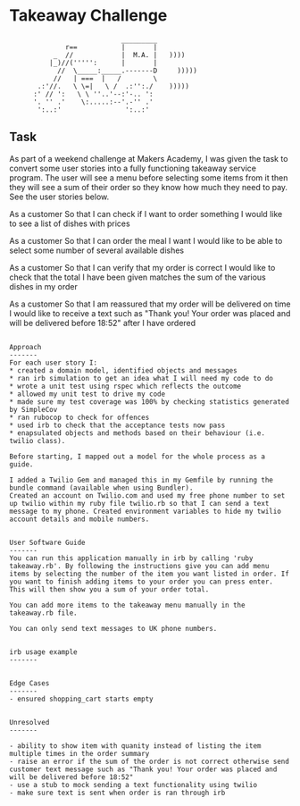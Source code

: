 Takeaway Challenge
==================
```
                            _________
              r==           |       |
           _  //            |  M.A. |   ))))
          |_)//(''''':      |       |
            //  \_____:_____.-------D     )))))
           //   | ===  |   /        \
       .:'//.   \ \=|   \ /  .:'':./    )))))
      :' // ':   \ \ ''..'--:'-.. ':
      '. '' .'    \:.....:--'.-'' .'
       ':..:'                ':..:'

 ```

Task
-------
As part of a weekend challenge at Makers Academy, I was given the task to convert some user stories into a fully functioning takeaway service program. The user will see a menu before selecting some items from it then they will see a sum of their order so they know how much they need to pay. See the user stories below.

As a customer
So that I can check if I want to order something
I would like to see a list of dishes with prices

As a customer
So that I can order the meal I want
I would like to be able to select some number of several available dishes

As a customer
So that I can verify that my order is correct
I would like to check that the total I have been given matches the sum of the various dishes in my order

As a customer
So that I am reassured that my order will be delivered on time
I would like to receive a text such as "Thank you! Your order was placed and will be delivered before 18:52" after I have ordered
```

Approach
-------
For each user story I:
* created a domain model, identified objects and messages
* ran irb simulation to get an idea what I will need my code to do
* wrote a unit test using rspec which reflects the outcome
* allowed my unit test to drive my code
* made sure my test coverage was 100% by checking statistics generated by SimpleCov
* ran rubocop to check for offences
* used irb to check that the acceptance tests now pass
* enapsulated objects and methods based on their behaviour (i.e. twilio class). 

Before starting, I mapped out a model for the whole process as a guide. 

I added a Twilio Gem and managed this in my Gemfile by running the bundle command (available when using Bundler). 
Created an account on Twilio.com and used my free phone number to set up twilio within my ruby file twilio.rb so that I can send a text message to my phone. Created environment variables to hide my twilio account details and mobile numbers.


User Software Guide
-------
You can run this application manually in irb by calling 'ruby takeaway.rb'. By following the instructions give you can add menu items by selecting the number of the item you want listed in order. If you want to finish adding items to your order you can press enter. This will then show you a sum of your order total. 

You can add more items to the takeaway menu manually in the takeaway.rb file. 

You can only send text messages to UK phone numbers. 


irb usage example
-------


Edge Cases
-------
- ensured shopping_cart starts empty


Unresolved
-------

- ability to show item with quanity instead of listing the item multiple times in the order summary
- raise an error if the sum of the order is not correct otherwise send customer text message such as "Thank you! Your order was placed and will be delivered before 18:52"
- use a stub to mock sending a text functionality using twilio
- make sure text is sent when order is ran through irb
